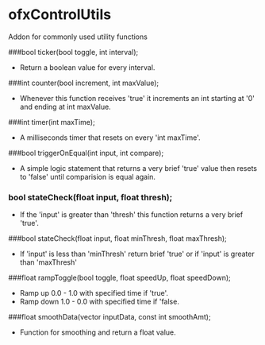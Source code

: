 # ofxControlUtils
Addon for commonly used utility functions

###bool ticker(bool toggle, int interval);

- Return a boolean value for every interval.

###int counter(bool increment, int maxValue);

- Whenever this function receives 'true' it increments an int starting at '0' and ending at int maxValue.

###int timer(int maxTime); 

- A milliseconds timer that resets on every 'int maxTime'.

###bool triggerOnEqual(int input, int compare);

- A simple logic statement that returns a very brief 'true' value then resets to 'false' until comparision is equal again.
 
### bool stateCheck(float input, float thresh);

- If the 'input' is greater than 'thresh' this function returns a very brief 'true'.

###bool stateCheck(float input, float minThresh, float maxThresh);

- If 'input' is less than 'minThresh' return brief 'true' or if 'input' is greater than 'maxThresh'

###float rampToggle(bool toggle, float speedUp, float speedDown);

- Ramp up 0.0 - 1.0 with specified time if 'true'.
- Ramp down 1.0 - 0.0 with specified time if 'false.

###float smoothData(vector<float> inputData, const int smoothAmt);

- Function for smoothing and return a float value.
